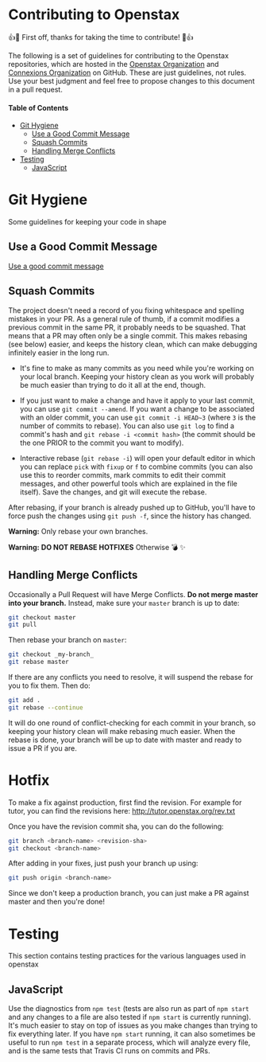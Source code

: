 <!-- spell-checker: ignore tada Connexions HOTFIXES -->
# Contributing to Openstax

:+1::tada: First off, thanks for taking the time to contribute! :tada::+1:

The following is a set of guidelines for contributing to the Openstax repositories, which are hosted in the [Openstax Organization](https://github.com/openstax) and [Connexions Organization](https://github.com/Connexions) on GitHub.
These are just guidelines, not rules. Use your best judgment and feel free to propose changes to this document in a pull request.

#### Table of Contents

- [Git Hygiene](#git-hygiene)
  - [Use a Good Commit Message](#use-a-good-commit-message)
  - [Squash Commits](#squash-commits)
  - [Handling Merge Conflicts](#handling-merge-conflicts)
- [Testing](#testing)
  - [JavaScript](#javascript)

# Git Hygiene

Some guidelines for keeping your code in shape


## Use a Good Commit Message

[Use a good commit message](https://github.com/spring-projects/spring-framework/blob/30bce7/CONTRIBUTING.md#format-commit-messages)


## Squash Commits

The project doesn't need a record of you fixing whitespace and spelling mistakes in your PR. As a general rule of thumb, if a commit modifies a previous commit in the same PR, it probably needs to be squashed. That means that a PR may often only be a single commit. This makes rebasing (see below) easier, and keeps the history clean, which can make debugging infinitely easier in the long run.

- It's fine to make as many commits as you need while you're working on your local branch. Keeping your history clean as you work will probably be much easier than trying to do it all at the end, though.

- If you just want to make a change and have it apply to your last commit, you can use `git commit --amend`. If you want a change to be associated with an older commit, you can use `git commit -i HEAD~3` (where `3` is the number of commits to rebase). You can also use `git log` to find a commit's hash and `git rebase -i <commit hash>` (the commit should be the one PRIOR to the commit you want to modify).

- Interactive rebase (`git rebase -i`) will open your default editor in which you can replace `pick` with `fixup` or `f` to combine commits (you can also use this to reorder commits, mark commits to edit their commit messages, and other powerful tools which are explained in the file itself). Save the changes, and git will execute the rebase.

After rebasing, if your branch is already pushed up to GitHub, you'll have to force push the changes using `git push -f`, since the history has changed.

**Warning:** Only rebase your own branches.

**Warning:** **DO NOT REBASE HOTFIXES** Otherwise :bomb: :sparkles:



## Handling Merge Conflicts

Occasionally a Pull Request will have Merge Conflicts. **Do not merge master into your branch.** Instead, make sure your `master` branch is up to date:

```sh
git checkout master
git pull
```

Then rebase your branch on `master`:

```sh
git checkout _my-branch_
git rebase master
```

If there are any conflicts you need to resolve, it will suspend the rebase for you to fix them. Then do:

```sh
git add .
git rebase --continue
```

It will do one round of conflict-checking for each commit in your branch, so keeping your history clean will make rebasing much easier. When the rebase is done, your branch will be up to date with master and ready to issue a PR if you are.

# Hotfix
To make a fix against production, first find the revision.  For example
for tutor, you can find the revisions here: http://tutor.openstax.org/rev.txt

Once you have the revision commit sha, you can do the following:
```sh
git branch <branch-name> <revision-sha>
git checkout <branch-name>
```

After adding in your fixes, just push your branch up using:
```sh
git push origin <branch-name>
```

Since we don't keep a production branch, you can just make a PR against master and then you're done!

# Testing

This section contains testing practices for the various languages used in openstax

## JavaScript

Use the diagnostics from `npm test` (tests are also run as part of `npm start` and any changes to a file are also tested if `npm start` is currently running). 
It's much easier to stay on top of issues as you make changes than trying to fix everything later. 
If you have `npm start` running, it can also sometimes be useful to run `npm test` in a separate process, which will analyze every file, and is the same tests that Travis CI runs on commits and PRs.
